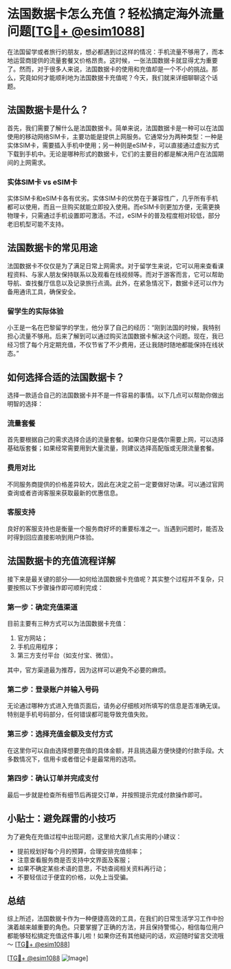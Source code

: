# 法国数据卡怎么充值？轻松搞定海外流量问题[[TG💪+ @esim1088](https://t.me/s/esim1088)]

在法国留学或者旅行的朋友，想必都遇到过这样的情况：手机流量不够用了，而本地运营商提供的流量套餐又价格昂贵。这时候，一张法国数据卡就显得尤为重要了。然而，对于很多人来说，法国数据卡的使用和充值却是一个不小的挑战。那么，究竟如何才能顺利地为法国数据卡充值呢？今天，我们就来详细聊聊这个话题。

## 法国数据卡是什么？

首先，我们需要了解什么是法国数据卡。简单来说，法国数据卡是一种可以在法国使用的移动网络SIM卡，主要功能是提供上网服务。它通常分为两种类型：一种是实体SIM卡，需要插入手机中使用；另一种则是eSIM卡，可以直接通过虚拟方式下载到手机中。无论是哪种形式的数据卡，它们的主要目的都是解决用户在法国期间的上网需求。

### 实体SIM卡 vs eSIM卡

实体SIM卡和eSIM卡各有优劣。实体SIM卡的优势在于兼容性广，几乎所有手机都可以使用，而且一旦购买就能立即投入使用。而eSIM卡则更加方便，无需更换物理卡，只需通过手机设置即可激活。不过，eSIM卡的普及程度相对较低，部分老旧机型可能不支持。

## 法国数据卡的常见用途

法国数据卡不仅仅是为了满足日常上网需求。对于留学生来说，它可以用来查看课程资料、与家人朋友保持联系以及观看在线视频等。而对于游客而言，它可以帮助导航、查找餐厅信息以及记录旅行点滴。此外，在紧急情况下，数据卡还可以作为备用通讯工具，确保安全。

### 留学生的实际体验

小王是一名在巴黎留学的学生，他分享了自己的经历：“刚到法国的时候，我特别担心流量不够用。后来了解到可以通过购买法国数据卡解决这个问题。现在，我已经习惯了每个月定期充值，不仅节省了不少费用，还让我随时随地都能保持在线状态。”

## 如何选择合适的法国数据卡？

选择一款适合自己的法国数据卡并不是一件容易的事情。以下几点可以帮助你做出明智的选择：

### 流量套餐

首先要根据自己的需求选择合适的流量套餐。如果你只是偶尔需要上网，可以选择基础版套餐；如果经常需要用到大量流量，则建议选择高配版或无限流量套餐。

### 费用对比

不同服务商提供的价格差异较大，因此在决定之前一定要做好功课。可以通过官网查询或者咨询客服来获取最新的优惠信息。

### 客服支持

良好的客服支持也是衡量一个服务商好坏的重要标准之一。当遇到问题时，能否及时得到回应直接影响到用户体验。

## 法国数据卡的充值流程详解

接下来是最关键的部分——如何给法国数据卡充值呢？其实整个过程并不复杂，只要按照以下步骤操作即可顺利完成：

### 第一步：确定充值渠道

目前主要有三种方式可以为法国数据卡充值：
1. 官方网站；
2. 手机应用程序；
3. 第三方支付平台（如支付宝、微信）。

其中，官方渠道最为推荐，因为这样可以避免不必要的麻烦。

### 第二步：登录账户并输入号码

无论通过哪种方式进入充值页面后，请务必仔细核对所填写的信息是否准确无误。特别是手机号码部分，任何错误都可能导致充值失败。

### 第三步：选择充值金额及支付方式

在这里你可以自由选择想要充值的具体金额，并且挑选最方便快捷的付款手段。大多数情况下，信用卡或者借记卡是最常用的选项。

### 第四步：确认订单并完成支付

最后一步就是检查所有细节后再提交订单，并按照提示完成付款操作即可。

## 小贴士：避免踩雷的小技巧

为了避免在充值过程中出现问题，这里给大家几点实用的小建议：
- 提前规划好每个月的预算，合理安排充值频率；
- 注意查看服务商是否支持中文界面及客服；
- 如果不确定某些术语的意思，不妨查阅相关资料再行动；
- 不要轻信过于便宜的价格，以免上当受骗。

## 总结

综上所述，法国数据卡作为一种便捷高效的工具，在我们的日常生活学习工作中扮演着越来越重要的角色。只要掌握了正确的方法，并且保持警惕心，相信每位用户都能够轻松搞定充值这件事儿啦！如果你还有其他疑问的话，欢迎随时留言交流哦～ [[TG💪+ @esim1088](https://t.me/s/esim1088)]

[[TG💪+ @esim1088](https://t.me/s/esim1088) ![Image](https://i.postimg.cc/4NQfJmqS/Snipaste-2025-05-13-00-14-12.png)]